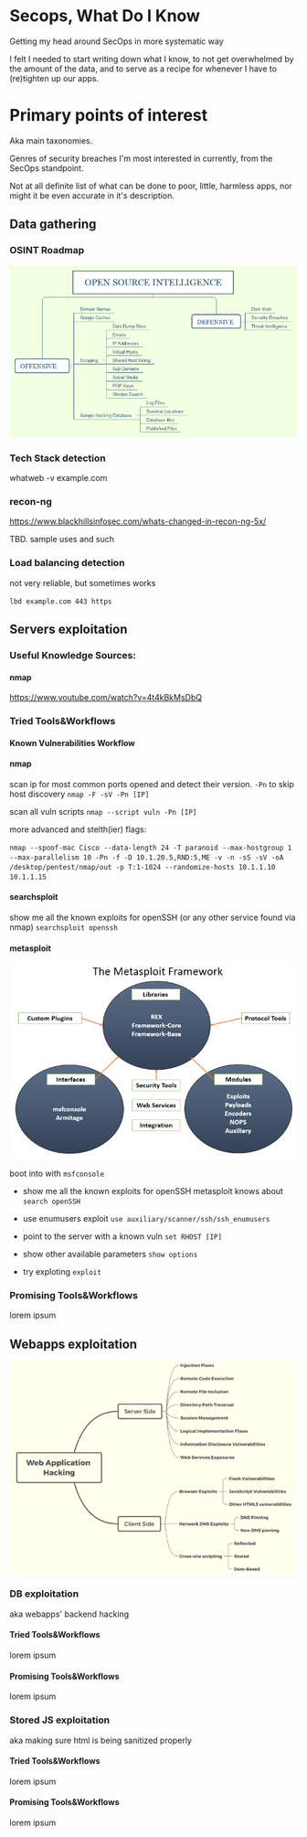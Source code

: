 # Secops, What Do I Know 
Getting my head around SecOps in more systematic way

I felt I needed to start writing down what I know, to not get overwhelmed by the amount of the data, 
and to serve as a recipe for whenever I have to (re)tighten up our apps.

# Primary points of interest

Aka main taxonomies.

Genres of security breaches I'm most interested in currently, from the SecOps standpoint.

Not at all definite list of what can be done to poor, little, harmless apps, nor might it be even accurate in it's description.

## Data gathering

### OSINT Roadmap

![osing overview](https://github.com/grzegorznowak/secops-what-do-I-know/blob/master/assets/osint.png "OSINT Overview")


### Tech Stack detection
  whatweb -v example.com
  
  
### recon-ng

https://www.blackhillsinfosec.com/whats-changed-in-recon-ng-5x/

TBD. sample uses and such

### Load balancing detection

not very reliable, but sometimes works

`lbd example.com 443 https`

## Servers exploitation

### Useful Knowledge Sources:

#### nmap

https://www.youtube.com/watch?v=4t4kBkMsDbQ

### Tried Tools&Workflows

#### Known Vulnerabilities Workflow

#### nmap

scan ip for most common ports opened and detect their version. `-Pn` to skip host discovery
`nmap -F -sV -Pn [IP]`

scan all vuln scripts `nmap --script vuln -Pn [IP]`

more advanced and stelth(ier) flags:

`nmap --spoof-mac Cisco --data-length 24 -T paranoid --max-hostgroup 1 --max-parallelism 10 -Pn -f -D 10.1.20.5,RND:5,ME -v -n -sS -sV -oA /desktop/pentest/nmap/out -p T:1-1024 --randomize-hosts 10.1.1.10 10.1.1.15`

#### searchsploit

show me all the known exploits for openSSH (or any other service found via nmap)
`searchsploit openssh`

#### metasploit

![metasploit diagram](https://github.com/grzegorznowak/secops-what-do-I-know/blob/master/assets/metasploit.png "metasploit diagram")

boot into with `msfconsole`

* show me all the known exploits for openSSH metasploit knows about `search openSSH`

* use enumusers exploit `use auxiliary/scanner/ssh/ssh_enumusers`

* point to the server with a known vuln `set RHOST [IP]`

* show other available parameters `show options`

* try exploting `exploit`

### Promising Tools&Workflows

lorem ipsum

## Webapps exploitation

![exploitation diagram](https://github.com/grzegorznowak/secops-what-do-I-know/blob/master/assets/webapp.png "Webapp diagram")


### DB exploitation

aka webapps' backend hacking

#### Tried Tools&Workflows

lorem ipsum

#### Promising Tools&Workflows

lorem ipsum


### Stored JS exploitation

aka making sure html is being sanitized properly

#### Tried Tools&Workflows

lorem ipsum

#### Promising Tools&Workflows

lorem ipsum
